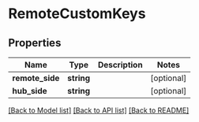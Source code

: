 # RemoteCustomKeys

## Properties
Name | Type | Description | Notes
------------ | ------------- | ------------- | -------------
**remote_side** | **string** |  | [optional] 
**hub_side** | **string** |  | [optional] 

[[Back to Model list]](../README.md#documentation-for-models) [[Back to API list]](../README.md#documentation-for-api-endpoints) [[Back to README]](../README.md)


